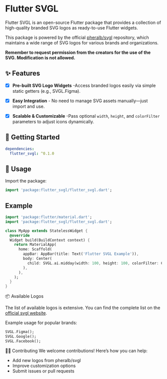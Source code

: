 # Flutter SVGL

Flutter SVGL is an open-source Flutter package that provides a collection of high-quality branded SVG logos as ready-to-use Flutter widgets.

This package is powered by the official [pheralb/svgl](https://github.com/pheralb/svgl) repository, which maintains a wide range of SVG logos for various brands and organizations.

**Remember to request permission from the creators for the use of the SVG. Modification is not allowed.**

## ✨ Features

- [x] **Pre-built SVG Logo Widgets** -Access branded logos easily via simple static getters (e.g., SVGL.Figma).

- [x] **Easy Integration** - No need to manage SVG assets manually—just import and use.

- [x] **Scalable & Customizable** -Pass optional `width`, `height`, and `colorFilter` parameters to adjust icons dynamically.

## 🚀 Getting Started

```yaml
dependencies:
  flutter_svgl: ^0.1.0
```

## 🎯 Usage

Import the package:

```dart
import 'package:flutter_svgl/flutter_svgl.dart';
```

## Example

```dart
import 'package:flutter/material.dart';
import 'package:flutter_svgl/flutter_svgl.dart';

class MyApp extends StatelessWidget {
  @override
  Widget build(BuildContext context) {
    return MaterialApp(
      home: Scaffold(
        appBar: AppBar(title: Text('Flutter SVGL Example')),
        body: Center(
          child: SVGL.ai.midday(width: 100, height: 100, colorFilter: ColorFilter.mode(Colors.blue, BlendMode.srcIn)),
        ),
      ),
    );
  }
}
```

📦 Available Logos

The list of available logos is extensive. You can find the complete list on the [official svgl website](https://svgl.app/).

Example usage for popular brands:

```dart
SVGL.Figma();
SVGL.Google();
SVGL.Facebook();
```

🧑‍💻 Contributing
We welcome contributions!
Here’s how you can help:

- Add new logos from pheralb/svgl
- Improve customization options
- Submit issues or pull requests
